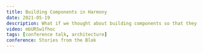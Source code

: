 ```yaml
---
title: Building Components in Harmony
date: 2021-05-19
description: What if we thought about building components so that they are extendable, theme-able, and reusable across different code bases. If we could do that then we would be able to deliver applications at a much faster pace. We would be able to scale much easier. It's not easy but that is exactly why Bit Harmony was built.
video: mbURSw1fhoc
tags: [conference talk, architecture]
conference: Stories from the Blok
---
```

